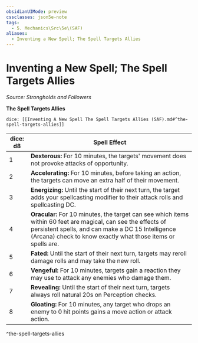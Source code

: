 ```yaml
---
obsidianUIMode: preview
cssclasses: json5e-note
tags:
  - 5. Mechanics\Src\5e\(SAF)
aliases:
  - Inventing a New Spell; The Spell Targets Allies
---
```

# Inventing a New Spell; The Spell Targets Allies
*Source: Strongholds and Followers* 

**The Spell Targets Allies**

`dice: [[Inventing A New Spell The Spell Targets Allies (SAF).md#^the-spell-targets-allies]]`

| dice: d8 | Spell Effect |
|----------|--------------|
| 1 | **Dexterous:** For 10 minutes, the targets' movement does not provoke attacks of opportunity. |
| 2 | **Accelerating:** For 10 minutes, before taking an action, the targets can move an extra half of their movement. |
| 3 | **Energizing:** Until the start of their next turn, the target adds your spellcasting modifier to their attack rolls and spellcasting DC. |
| 4 | **Oracular:** For 10 minutes, the target can see which items within 60 feet are magical, can see the effects of persistent spells, and can make a DC 15 Intelligence (Arcana) check to know exactly what those items or spells are. |
| 5 | **Fated:** Until the start of their next turn, targets may reroll damage rolls and may take the new roll. |
| 6 | **Vengeful:** For 10 minutes, targets gain a reaction they may use to attack any enemies who damage them. |
| 7 | **Revealing:** Until the start of their next turn, targets always roll natural 20s on Perception checks. |
| 8 | **Gloating:** For 10 minutes, any target who drops an enemy to 0 hit points gains a move action or attack action. |
^the-spell-targets-allies
